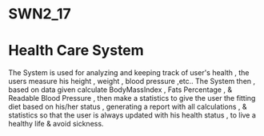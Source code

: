 # SWN2_17
# Health Care System
The System is used for analyzing and keeping track of user's health , the users measure his height , weight , blood pressure ,etc..
The System then , based on data given calculate BodyMassIndex , Fats Percentage , & Readable Blood Pressure , then make a statistics to give the user the fitting diet based on his/her status , generating a report with all calculations , & statistics so that the user is always updated with his health status , to live a healthy life & avoid sickness. 
